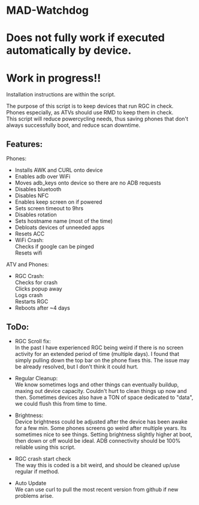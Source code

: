 # MAD-Watchdog

# Does not fully work if executed automatically by device. 
# Work in progress!!

Installation instructions are within the script.<br>

The purpose of this script is to keep devices that run RGC in check.<br>
Phones especially, as ATVs should use RMD to keep them in check.<br>
This script will reduce powercycling needs, thus saving phones that don't always successfully boot, and reduce scan downtime.<br>

## Features:
   Phones:
   - Installs AWK and CURL onto device
   - Enables adb over WiFi
   - Moves adb_keys onto device so there are no ADB requests
   - Disables bluetooth
   - Disables NFC
   - Enables keep screen on if powered
   - Sets screen timeout to 9hrs
   - Disables rotation
   - Sets hostname name (most of the time)
   - Debloats devices of unneeded apps
   - Resets ACC
   - WiFi Crash:<br>
        Checks if google can be pinged<br>
        Resets wifi<br>
      
   ATV and Phones:
   - RGC Crash:<br>
      Checks for crash<br>
      Clicks popup away<br>
      Logs crash<br>
      Restarts RGC<br>
   - Reboots after ~4 days
  
  ## ToDo:
 - RGC Scroll fix:<br>
    In the past I have experienced RGC being weird if there is no screen activity for an extended period of time (multiple days).
    I found that simply pulling down the top bar on the phone fixes this.
    The issue may be already resolved, but I don't think it could hurt.
  
 - Regular Cleanup:<br>
    We know sometimes logs and other things can eventually buildup, maxing out device capacity.
    Couldn't hurt to clean things up now and then.
    Sometimes devices also have a TON of space dedicated to "data", we could flush this from time to time.
    
 - Brightness:<br>
    Device brightness could be adjusted after the device has been awake for a few min.
    Some phones screens go weird after multiple years. Its sometimes nice to see things.
    Setting brightness slightly higher at boot, then down or off would be ideal.
    ADB connectivity should be 100% reliable using this script.
    
 - RGC crash start check<br>
    The way this is coded is a bit weird, and should be cleaned up/use regular if method.

 - Auto Update<br>
    We can use curl to pull the most recent version from github if new problems arise.
